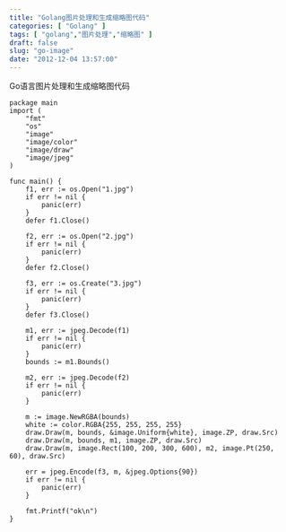 ```yaml
---
title: "Golang图片处理和生成缩略图代码"
categories: [ "Golang" ]
tags: [ "golang","图片处理","缩略图" ]
draft: false
slug: "go-image"
date: "2012-12-04 13:57:00"
---
```


 Go语言图片处理和生成缩略图代码


<!--more-->


    package main
    import (
        "fmt"
        "os"
        "image"
        "image/color"
        "image/draw"
        "image/jpeg"
    )
    
    func main() {
        f1, err := os.Open("1.jpg")
        if err != nil {
            panic(err)
        }
        defer f1.Close()
    
        f2, err := os.Open("2.jpg")
        if err != nil {
            panic(err)
        }
        defer f2.Close()
    
        f3, err := os.Create("3.jpg")
        if err != nil {
            panic(err)
        }
        defer f3.Close()
    
        m1, err := jpeg.Decode(f1)
        if err != nil {
            panic(err)
        }
        bounds := m1.Bounds()
    
        m2, err := jpeg.Decode(f2)
        if err != nil {
            panic(err)
        }
    
        m := image.NewRGBA(bounds)
        white := color.RGBA{255, 255, 255, 255}
        draw.Draw(m, bounds, &image.Uniform{white}, image.ZP, draw.Src)
        draw.Draw(m, bounds, m1, image.ZP, draw.Src)
        draw.Draw(m, image.Rect(100, 200, 300, 600), m2, image.Pt(250, 60), draw.Src)
    
        err = jpeg.Encode(f3, m, &jpeg.Options{90})
        if err != nil {
            panic(err)
        }
    
        fmt.Printf("ok\n")
    }